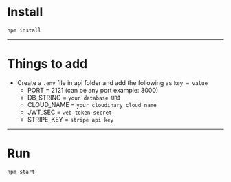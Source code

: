 # Install

`npm install`    


---

# Things to add

- Create a `.env` file in api folder and add the following as `key = value`
  - PORT = 2121 (can be any port example: 3000)
  - DB_STRING = `your database URI`
  - CLOUD_NAME = `your cloudinary cloud name`
  - JWT_SEC = `web token secret` 
  - STRIPE_KEY = `stripe api key`

---

# Run

`npm start`